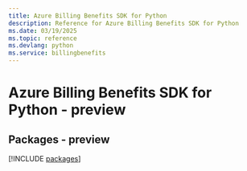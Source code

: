```yaml
---
title: Azure Billing Benefits SDK for Python
description: Reference for Azure Billing Benefits SDK for Python
ms.date: 03/19/2025
ms.topic: reference
ms.devlang: python
ms.service: billingbenefits
---
```

# Azure Billing Benefits SDK for Python - preview
## Packages - preview
[!INCLUDE [packages](billing-benefits-index.md)]